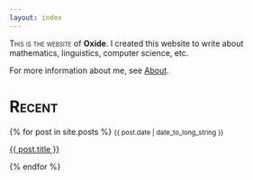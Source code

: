 ```yaml
---
layout: index
---
```

<span style="font-variant:small-caps;">This is the website</span> of **Oxide**. I created this website to write about mathematics, linguistics, computer science, etc.

For more information about me, see [About]({{site.url}}/about).
# <span style="font-variant:small-caps;">Recent</span>
<section>
  {% for post in site.posts %}
    <small><time datetime="{{ post.date | date: "%Y-%m-%d" }}">{{ post.date | date_to_long_string }}</time></small>
    <p>
      <a href="{{ post.url }}">
        {{ post.title }}
      </a>
    </p>
  {% endfor %}

</section>
